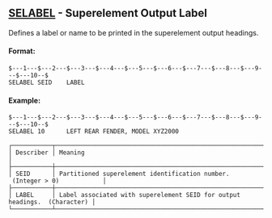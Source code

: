 ## [SELABEL](https://nexus.hexagon.com/documentationcenter/bundle/MSC_Nastran_2022.4/page/Nastran_Combined_Book/qrg/bulkqrs/TOC.SELABEL.xhtml) - Superelement Output Label

Defines a label or name to be printed in the superelement output headings.

#### Format:

```nastran
$---1---$---2---$---3---$---4---$---5---$---6---$---7---$---8---$---9---$---10--$
SELABEL SEID    LABEL           
```

#### Example:

```nastran
$---1---$---2---$---3---$---4---$---5---$---6---$---7---$---8---$---9---$---10--$
SELABEL 10      LEFT REAR FENDER, MODEL XYZ2000
```

```text
┌───────────┬───────────────────────────────────────────────────────────────────────────┐
│ Describer │ Meaning                                                                   │
├───────────┼───────────────────────────────────────────────────────────────────────────┤
│ SEID      │ Partitioned superelement identification number.  (Integer > 0)            │
├───────────┼───────────────────────────────────────────────────────────────────────────┤
│ LABEL     │ Label associated with superelement SEID for output headings.  (Character) │
└───────────┴───────────────────────────────────────────────────────────────────────────┘
```
